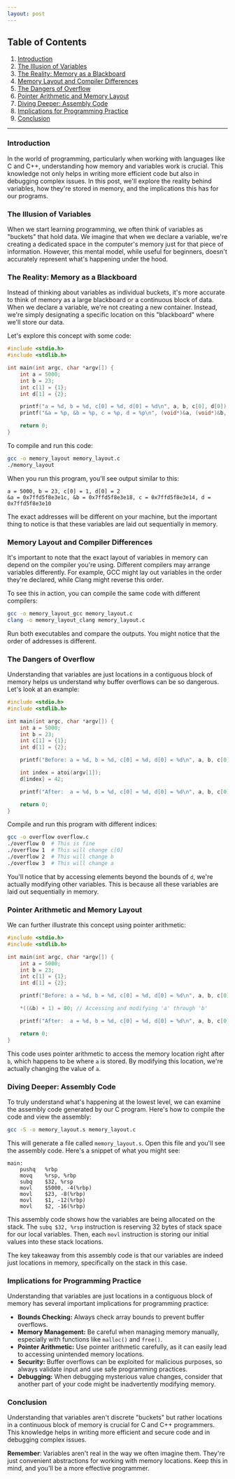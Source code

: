 ```yaml
---
layout: post
---
```


## Table of Contents

1. [Introduction](#introduction)
2. [The Illusion of Variables](#the-illusion-of-variables)
3. [The Reality: Memory as a Blackboard](#the-reality-memory-as-a-blackboard)
4. [Memory Layout and Compiler Differences](#memory-layout-and-compiler-differences)
5. [The Dangers of Overflow](#the-dangers-of-overflow)
6. [Pointer Arithmetic and Memory Layout](#pointer-arithmetic-and-memory-layout)
7. [Diving Deeper: Assembly Code](#diving-deeper-assembly-code)
8. [Implications for Programming Practice](#implications-for-programming-practice)
9. [Conclusion](#conclusion)


---

### Introduction

In the world of programming, particularly when working with languages like C and C++, understanding how memory and variables work is crucial. This knowledge not only helps in writing more efficient code but also in debugging complex issues. In this post, we'll explore the reality behind variables, how they're stored in memory, and the implications this has for our programs.

### The Illusion of Variables

When we start learning programming, we often think of variables as "buckets" that hold data. We imagine that when we declare a variable, we're creating a dedicated space in the computer's memory just for that piece of information. However, this mental model, while useful for beginners, doesn't accurately represent what's happening under the hood.

### The Reality: Memory as a Blackboard

Instead of thinking about variables as individual buckets, it's more accurate to think of memory as a large blackboard or a continuous block of data. When we declare a variable, we're not creating a new container. Instead, we're simply designating a specific location on this "blackboard" where we'll store our data.

Let's explore this concept with some code:

```c
#include <stdio.h>
#include <stdlib.h>

int main(int argc, char *argv[]) {
    int a = 5000;
    int b = 23;
    int c[1] = {1};
    int d[1] = {2};

    printf("a = %d, b = %d, c[0] = %d, d[0] = %d\n", a, b, c[0], d[0]);
    printf("&a = %p, &b = %p, c = %p, d = %p\n", (void*)&a, (void*)&b, (void*)c, (void*)d);

    return 0;
}
```

To compile and run this code:

```bash
gcc -o memory_layout memory_layout.c
./memory_layout
```

When you run this program, you'll see output similar to this:

```
a = 5000, b = 23, c[0] = 1, d[0] = 2
&a = 0x7ffd5f8e3e1c, &b = 0x7ffd5f8e3e18, c = 0x7ffd5f8e3e14, d = 0x7ffd5f8e3e10 
```

The exact addresses will be different on your machine, but the important thing to notice is that these variables are laid out sequentially in memory.

### Memory Layout and Compiler Differences

It's important to note that the exact layout of variables in memory can depend on the compiler you're using. Different compilers may arrange variables differently. For example, GCC might lay out variables in the order they're declared, while Clang might reverse this order.

To see this in action, you can compile the same code with different compilers:

```bash
gcc -o memory_layout_gcc memory_layout.c
clang -o memory_layout_clang memory_layout.c
```

Run both executables and compare the outputs. You might notice that the order of addresses is different. 

### The Dangers of Overflow

Understanding that variables are just locations in a contiguous block of memory helps us understand why buffer overflows can be so dangerous. Let's look at an example:

```c
#include <stdio.h>
#include <stdlib.h>

int main(int argc, char *argv[]) {
    int a = 5000;
    int b = 23;
    int c[1] = {1};
    int d[1] = {2};

    printf("Before: a = %d, b = %d, c[0] = %d, d[0] = %d\n", a, b, c[0], d[0]);

    int index = atoi(argv[1]);
    d[index] = 42; 

    printf("After:  a = %d, b = %d, c[0] = %d, d[0] = %d\n", a, b, c[0], d[0]);

    return 0;
}
```

Compile and run this program with different indices:

```bash
gcc -o overflow overflow.c
./overflow 0  # This is fine
./overflow 1  # This will change c[0]
./overflow 2  # This will change b
./overflow 3  # This will change a
```

You'll notice that by accessing elements beyond the bounds of `d`, we're actually modifying other variables. This is because all these variables are laid out sequentially in memory.

### Pointer Arithmetic and Memory Layout

We can further illustrate this concept using pointer arithmetic:

```c
#include <stdio.h>
#include <stdlib.h>

int main(int argc, char *argv[]) {
    int a = 5000;
    int b = 23;
    int c[1] = {1};
    int d[1] = {2};

    printf("Before: a = %d, b = %d, c[0] = %d, d[0] = %d\n", a, b, c[0], d[0]);

    *((&b) + 1) = 80; // Accessing and modifying 'a' through 'b'

    printf("After:  a = %d, b = %d, c[0] = %d, d[0] = %d\n", a, b, c[0], d[0]);

    return 0;
}
```

This code uses pointer arithmetic to access the memory location right after `b`, which happens to be where `a` is stored. By modifying this location, we're actually changing the value of `a`.

### Diving Deeper: Assembly Code

To truly understand what's happening at the lowest level, we can examine the assembly code generated by our C program. Here's how to compile the code and view the assembly:

```bash
gcc -S -o memory_layout.s memory_layout.c
```

This will generate a file called `memory_layout.s`. Open this file and you'll see the assembly code. Here's a snippet of what you might see:

```assembly
main:
    pushq   %rbp
    movq    %rsp, %rbp
    subq    $32, %rsp 
    movl    $5000, -4(%rbp) 
    movl    $23, -8(%rbp) 
    movl    $1, -12(%rbp) 
    movl    $2, -16(%rbp) 
```

This assembly code shows how the variables are being allocated on the stack. The `subq $32, %rsp` instruction is reserving 32 bytes of stack space for our local variables. Then, each `movl` instruction is storing our initial values into these stack locations.

The key takeaway from this assembly code is that our variables are indeed just locations in memory, specifically on the stack in this case.

### Implications for Programming Practice

Understanding that variables are just locations in a contiguous block of memory has several important implications for programming practice:

- **Bounds Checking:** Always check array bounds to prevent buffer overflows.
- **Memory Management:** Be careful when managing memory manually, especially with functions like `malloc()` and `free()`.
- **Pointer Arithmetic:** Use pointer arithmetic carefully, as it can easily lead to accessing unintended memory locations.
- **Security:** Buffer overflows can be exploited for malicious purposes, so always validate input and use safe programming practices.
- **Debugging:** When debugging mysterious value changes, consider that another part of your code might be inadvertently modifying memory.

### Conclusion

Understanding that variables aren't discrete "buckets" but rather locations in a continuous block of memory is crucial for C and C++ programmers. This knowledge helps in writing more efficient and secure code and in debugging complex issues.

**Remember**: Variables aren't real in the way we often imagine them. They're just convenient abstractions for working with memory locations. Keep this in mind, and you'll be a more effective programmer. 

